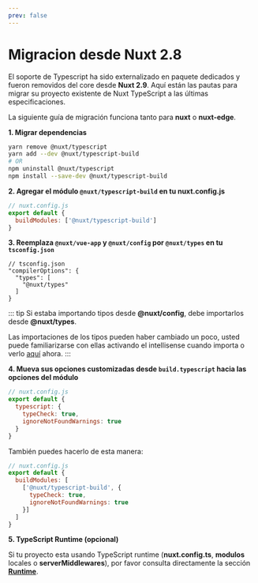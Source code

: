 ```yaml
---
prev: false
---
```


# Migracion desde Nuxt 2.8

El soporte de Typescript ha sido externalizado en paquete dedicados y fueron removidos del core desde **Nuxt 2.9**. Aquí están las pautas para migrar su proyecto existente de Nuxt TypeScript a las últimas especificaciones.

La siguiente guía de migración funciona tanto para **nuxt** o **nuxt-edge**.

**1. Migrar dependencias**

```sh
yarn remove @nuxt/typescript
yarn add --dev @nuxt/typescript-build
# OR
npm uninstall @nuxt/typescript
npm install --save-dev @nuxt/typescript-build
```

**2. Agregar el módulo `@nuxt/typescript-build` en tu nuxt.config.js**

```js
// nuxt.config.js
export default {
  buildModules: ['@nuxt/typescript-build']
}
```

**3. Reemplaza `@nuxt/vue-app` y `@nuxt/config` por `@nuxt/types` en tu `tsconfig.json`**

```json{4}
// tsconfig.json
"compilerOptions": {
  "types": [
    "@nuxt/types"
  ]
}
```

::: tip
Si estaba importando tipos desde **@nuxt/config**, debe importarlos desde **@nuxt/types**.

Las importaciones de los tipos pueden haber cambiado un poco, usted puede familiarizarse con ellas activando el intellisense cuando importa o verlo [aquí](https://github.com/nuxt/typescript/tree/master/packages/types) ahora.
:::

**4. Mueva sus opciones customizadas desde `build.typescript` hacia las opciones del módulo**

```js
// nuxt.config.js
export default {
  typescript: {
    typeCheck: true,
    ignoreNotFoundWarnings: true
  }
}
```

También puedes hacerlo de esta manera:

```js
// nuxt.config.js
export default {
  buildModules: [
    ['@nuxt/typescript-build', {
      typeCheck: true,
      ignoreNotFoundWarnings: true
    }]
  ]
}
```

**5. TypeScript Runtime (opcional)**

Si tu proyecto esta usando TypeScript runtime (**nuxt.config.ts**, **modulos** locales o **serverMiddlewares**), por favor consulta directamente la sección [**Runtime**](./guide/runtime).
